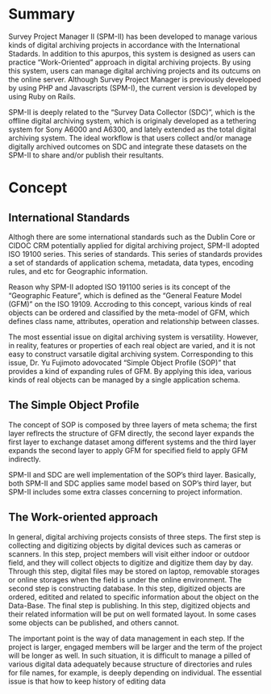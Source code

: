 # Summary

Survey Project Manager II (SPM-II) has been developed to manage various kinds of digital archiving projects in accordance with the International Stadards. In addition to this apurpos, this system is designed as users can practice “Work-Oriented” approach in digital archiving projects. By using this system, users can manage digital archiving projects and its outcums on the online server. Although Survey Project Manager is previously developed by using PHP and Javascripts (SPM-I), the current version is developed by using Ruby on Rails.

SPM-II is deeply related to the “Survey Data Collector (SDC)”, which is the offline digital archiving system, which is originaly developed as a tethering system for Sony A6000 and A6300, and lately extended as the total digital archiving system. The ideal workflow is that users collect and/or manage digitally archived outcomes on SDC and integrate these datasets on the SPM-II to share and/or publish their resultants.

# Concept
## International Standards

Althogh there are some international standards such as the Dublin Core or CIDOC CRM potentially applied for digital archiving project, SPM-II adopted ISO 19100 series. This series of standards. This series of standards provides a set of standards of application schema, metadata, data types, encoding rules, and etc for Geographic information. 

Reason why SPM-II adopted ISO 191100 series is its concept of the “Geographic Feature”, which is defined as the “General Feature Model (GFM)” on the ISO 19109. Accroding to this concept, various kinds of real objects can be ordered and classified by the meta-model of GFM, which defines class name, attributes, operation and relationship between classes. 

The most essential issue on digital archiving system is versatility. However, in reality, features or properties of each real object are varied, and it is not easy to construct varsatile digital archiving system. Corresponding to this issue, Dr. Yu Fujimoto adovocated “Simple Object Profile (SOP)” that provides a kind of expanding rules of GFM. By applying this idea, various kinds of real objects can be managed by a single application schema. 

## The Simple Object Profile
The concept of SOP is composed by three layers of meta schema; the first layer reflrects the structure of GFM directly, the second layer expands the first layer to exchange dataset among different systems and the third layer expands the second layer to apply GFM for specified field to apply GFM indirectly.

SPM-II and SDC are well implementation of the SOP’s third layer. Basically, both SPM-II and SDC applies same model based on SOP’s third layer, but SPM-II includes some extra classes concerning to project information. 

## The Work-oriented approach

In general, digital archiving projects consists of three steps. The first step is collecting and digitizing objects by digital devices such as cameras or scanners. In this step, project members will visit either indoor or outdoor field, and they will collect objects to digitize and digitize them day by day. Through this step, digital files may be stored on laptop, removable storages or online storages when the field is under the online environment. The second step is constructing database. In this step, digitized objects are ordered, editited and related to specific information about the object on the Data-Base. The final step is publishing. In this step, digitized objects and their related information will be put on well formated layout. In some cases some objects can be published, and others cannot. 

The important point is the way of data management in each step. If the project is larger, engaged members will be larger and the term of the project will be longer as well. In such situation, it is difficult to manage a pilled of various digital data adequately because structure of directories and rules for file names, for example, is deeply depending on individual. The essential issue is that how to keep history of editing data 